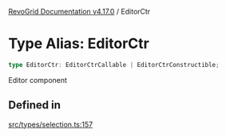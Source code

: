 [RevoGrid Documentation v4.17.0](README.md) / EditorCtr

# Type Alias: EditorCtr

```ts
type EditorCtr: EditorCtrCallable | EditorCtrConstructible;
```

Editor component

## Defined in

[src/types/selection.ts:157](https://github.com/revolist/revogrid/blob/4911b401b4ed4a1ad4f684e9c38c48b1c7ad2346/src/types/selection.ts#L157)
